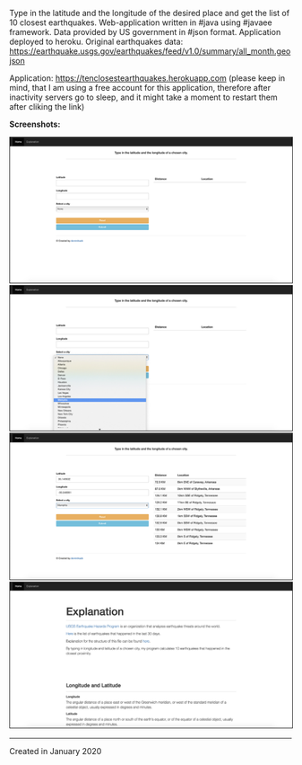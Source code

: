 Type in the latitude and the longitude of the desired place and get the list of 10 closest earthquakes. Web-application written in #java using #javaee framework. Data provided by US government in #json format. Application deployed to heroku.
Original earthquakes data: https://earthquake.usgs.gov/earthquakes/feed/v1.0/summary/all_month.geojson

Application: https://tenclosestearthquakes.herokuapp.com
(please keep in mind, that I am using a free account for this application, therefore after inactivity servers go to sleep, and it might take a moment to restart them after cliking the link)


<b>Screenshots:</b>

<img src="https://github.com/dominikazb/10closestEarthquakes/blob/master/screens/tenclosestearthquakes1.jpg" border="1">
<br>

<img src="https://github.com/dominikazb/10closestEarthquakes/blob/master/screens/tenclosestearthquakes2.jpg" border="1">
<br>

<img src="https://github.com/dominikazb/10closestEarthquakes/blob/master/screens/tenclosestearthquakes3.jpg" border="1">
<br>

<img src="https://github.com/dominikazb/10closestEarthquakes/blob/master/screens/tenclosestearthquakes4.jpg" border="1">


---------------
Created in January 2020



